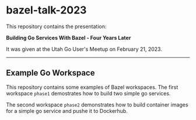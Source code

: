 # bazel-talk-2023

This repository contains the presentation:

**Building Go Services With Bazel - Four Years Later**


It was given at the Utah Go User's Meetup on February 21, 2023.

---
## Example Go Workspace

This repository contains some examples of Bazel workspaces. The first workspace
`phase1` demostrates how to build two simple go services. 

The second workspace `phase2` demonstrates how to build container images
for a simple go service and pushe it to Dockerhub.
